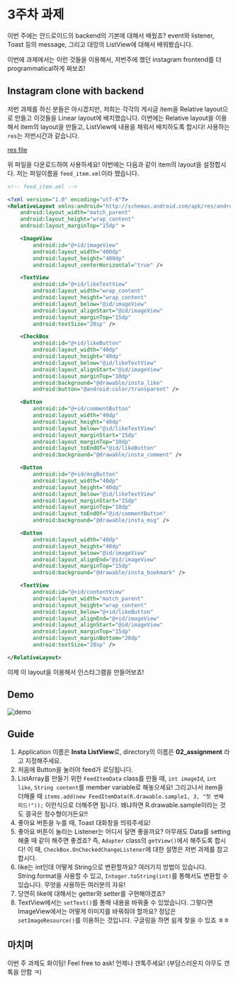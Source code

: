# 3주차 과제
이번 주에는 안드로이드의 backend의 기본에 대해서 배웠죠? event와 listener, Toast 등의 message, 그리고 대망의 ListView에 대해서 배워봤습니다.

이번에 과제에서는 이런 것들을 이용해서, 저번주에 했던 instagram frontend를 더 programmatical하게 짜보죠!

## Instagram clone with backend
저번 과제를 하신 분들은 아시겠지만, 저희는 각각의 게시글 item을 Relative layout으로 만들고 이것들을 Linear layout에 배치했습니다. 이번에는 Relative layout을 이용해서 item의 layout을 만들고, ListView에 내용을 채워서 배치하도록 합시다! 사용하는 `res`는 저번시간과 같습니다.

[res file](../week_02/insta_res.zip)

위 파일을 다운로드하여 사용하세요! 이번에는 다음과 같이 item의 layout을 설정합시다. 저는 파일이름을 `feed_item.xml`이라 했습니다.

```xml
<!-- feed_item.xml -->

<?xml version="1.0" encoding="utf-8"?>
<RelativeLayout xmlns:android="http://schemas.android.com/apk/res/android"
    android:layout_width="match_parent"
    android:layout_height="wrap_content"
    android:layout_marginTop="15dp" >

    <ImageView
        android:id="@+id/imageView"
        android:layout_width="400dp"
        android:layout_height="400dp"
        android:layout_centerHorizontal="true" />

    <TextView
        android:id="@+id/likeTextView"
        android:layout_width="wrap_content"
        android:layout_height="wrap_content"
        android:layout_below="@id/imageView"
        android:layout_alignStart="@id/imageView"
        android:layout_marginTop="15dp"
        android:textSize="20sp" />

    <CheckBox
        android:id="@+id/likeButton"
        android:layout_width="40dp"
        android:layout_height="40dp"
        android:layout_below="@id/likeTextView"
        android:layout_alignStart="@id/imageView"
        android:layout_marginTop="10dp"
        android:background="@drawable/insta_like"
        android:button="@android:color/transparent" />

    <Button
        android:id="@+id/commentButton"
        android:layout_width="40dp"
        android:layout_height="40dp"
        android:layout_below="@id/likeTextView"
        android:layout_marginStart="15dp"
        android:layout_marginTop="10dp"
        android:layout_toEndOf="@id/likeButton"
        android:background="@drawable/insta_comment" />

    <Button
        android:id="@+id/msgButton"
        android:layout_width="40dp"
        android:layout_height="40dp"
        android:layout_below="@id/likeTextView"
        android:layout_marginStart="15dp"
        android:layout_marginTop="10dp"
        android:layout_toEndOf="@id/commentButton"
        android:background="@drawable/insta_msg" />

    <Button
        android:layout_width="40dp"
        android:layout_height="40dp"
        android:layout_below="@id/imageView"
        android:layout_alignEnd="@id/imageView"
        android:layout_marginTop="15dp"
        android:background="@drawable/insta_bookmark" />

    <TextView
        android:id="@+id/contentView"
        android:layout_width="match_parent"
        android:layout_height="wrap_content"
        android:layout_below="@+id/likeButton"
        android:layout_alignEnd="@+id/imageView"
        android:layout_alignStart="@id/imageView"
        android:layout_marginTop="15dp"
        android:layout_marginBottom="20dp"
        android:textSize="20sp" />

</RelativeLayout>
```

이제 이 layout을 이용해서 인스타그램을 만들어보죠!

## Demo
![demo](images/app_sample.gif)

## Guide
1. Application 이름은 **Insta ListView**로, directory의 이름은 **02_assignment** 라고 지정해주세요.
2. 처음에 Button을 눌러야 feed가 로딩됩니다.
3. ListArray를 만들기 위한 `FeedItemData` class를 만들 때, `int imageId`, `int like`, `String content`를 member variable로 해놓으세요! 그리고나서 item을 더해줄 때 `items.add(new FeedItemData(R.drawable.sample1, 3, "첫 번째 피드!"));` 이런식으로 더해주면 됩니다. 왜냐하면 R.drawable.sample이라는 것도 결국은 정수형이거든요!!
4. 좋아요 버튼을 누를 때, Toast 대화창을 띄워주세요!
5. 좋아요 버튼이 눌리는 Listener는 어디서 달면 좋을까요? 아무래도 Data를 setting해줄 때 같이 해주면 좋겠죠? 즉, `Adapter` class의 `getView()`에서 해주도록 합시다! 이 때, `CheckBox.OnCheckedChangeListener`에 대한 설명은 저번 과제를 참고합시다.
6. like는 int인데 어떻게 String으로 변환할까요? 여러가지 방법이 있습니다. String.format을 사용할 수 있고, `Integer.toString(int)`를 통해서도 변환할 수 있습니다. 무엇을 사용하든 여러분의 자유!
7. 당연히 like에 대해서는 getter와 setter를 구현해야겠죠?
8. TextView에서는 `setText()`를 통해 내용을 바꿔줄 수 있었습니다. 그렇다면 ImageView에서는 어떻게 이미지를 바꿔줘야 할까요? 정답은 `setImageResource()`를 이용하는 것입니다. 구글링을 하면 쉽게 찾을 수 있죠 ㅎㅎ

## 마치며
이번 주 과제도 화이팅! Feel free to ask! 언제나 갠톡주세요! (부담스러운지 아무도 갠톡을 안함 ㅋ)